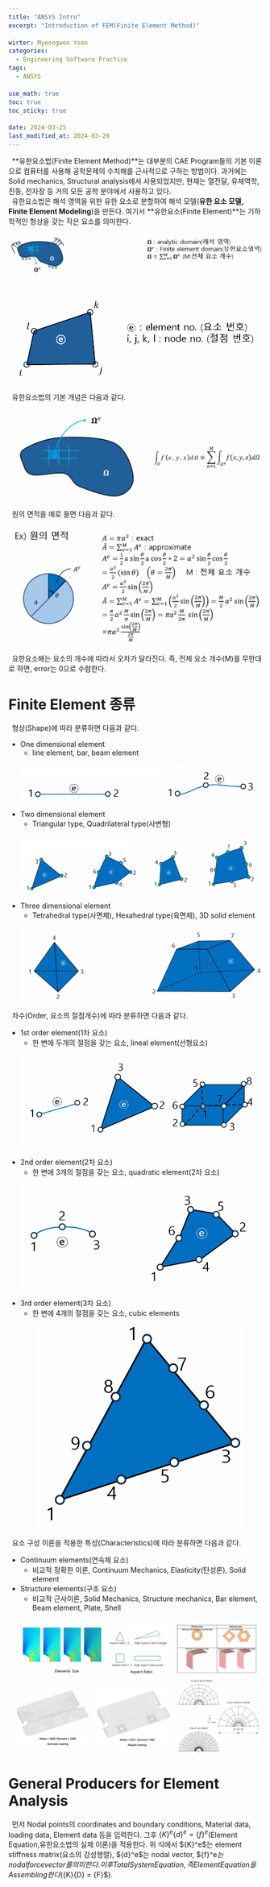 ```yaml
---
title: "ANSYS Intro"
excerpt: "Introduction of FEM(Finite Element Method)"

wirter: Myeongwoo Yoon
categories:
  - Engineering Software Practice
tags:
  - ANSYS

use_math: true
toc: true
toc_sticky: true
 
date: 2024-03-25
last_modified_at: 2024-03-29
---
```


&ensp;**유한요소법(Finite Element Method)**는 대부분의 CAE Program들의 기본 이론으로 컴퓨터를 사용해 공학문제의 수치해를 근사적으로 구하는 방법이다. 과거에는 Solid mechanics, Structural analysis에서 사용되었지만, 현재는 열전달, 유체역학, 진동, 전자장 등 거의 모든 공학 분야에서 사용하고 있다.<br/>
&ensp;유한요소법은 해석 영역을 위한 유한 요소로 분할하여 해석 모델(**유한 요소 모델, Finite Element Modeling**)을 만든다. 여기서 **유한요소(Finite Element)**는 기하학적인 형상을 갖는 작은 요소를 의미한다.<br/>
<p align="center"><img src="/assets/img/공학소프트웨어실습/Ansys/Intro-0-1.png"></p><br/>
<p align="center"><img src="/assets/img/공학소프트웨어실습/Ansys/Intro-0-2.png"></p>

&ensp;유한요소법의 기본 개념은 다음과 같다.<br/>
<p align="center"><img src="/assets/img/공학소프트웨어실습/Ansys/Intro-0-3.png"></p>

&ensp;원의 면적을 예로 들면 다음과 같다.<br/>
<p align="center"><img src="/assets/img/공학소프트웨어실습/Ansys/Intro-0-4.png"></p>

&ensp;요한요소해는 요소의 개수에 따라서 오차가 달라진다. 즉, 전체 요소 개수(M)를 무한대로 하면, error는 0으로 수렴한다.

Finite Element 종류
======
&ensp;형상(Shape)에 따라 분류하면 다음과 같다.
* One dimensional element
  - line element, bar, beam element
  <p align="center"><img src="/assets/img/공학소프트웨어실습/Ansys/Intro-1-1.png"></p>
* Two dimensional element
  - Triangular type, Quadrilateral type(사변형)
  <p align="center"><img src="/assets/img/공학소프트웨어실습/Ansys/Intro-1-2.png"></p>
* Three dimensional element
  - Tetrahedral type(사면체), Hexahedral type(육면체), 3D solid element
  <p align="center"><img src="/assets/img/공학소프트웨어실습/Ansys/Intro-1-3.png"></p>

&ensp;차수(Order, 요소의 절점개수)에 따라 분류하면 다음과 같다.
* 1st order element(1차 요소)
  - 한 변에 두개의 절점을 갖는 요소, lineal element(선형요소)
  <p align="center"><img src="/assets/img/공학소프트웨어실습/Ansys/Intro-1-4.png"></p>
* 2nd order element(2차 요소)
  - 한 변에 3개의 절점을 갖는 요소, quadratic element(2차 요소)
  <p align="center"><img src="/assets/img/공학소프트웨어실습/Ansys/Intro-1-5.png"></p>
* 3rd order element(3차 요소)
  - 한 변에 4개의 절점을 갖는 요소, cubic elements
  <p align="center"><img src="/assets/img/공학소프트웨어실습/Ansys/Intro-1-6.png"></p>

&ensp;요소 구성 이론을 적용한 특성(Characteristics)에 따라 분류하면 다음과 같다.
* Continuum elements(연속체 요소)
  - 비교적 정확한 이론, Continuum Mechanics, Elasticity(탄성론), Solid element
* Structure elements(구조 요소)
  - 비교적 근사이론, Solid Mechanics, Structure mechanics, Bar element, Beam element, Plate, Shell

<p align="center"><img src="/assets/img/공학소프트웨어실습/Ansys/Intro-1-7.png"></p>

General Producers for Element Analysis
======
&ensp;먼저 Nodal points의 coordinates and boundary conditions, Material data, loading data, Element data 등을 입력한다. 그후 $\{K\}^e \{d\}^e = \{f\}^e$(Element Equation,유한요소법의 실제 이론)을 적용한다. 위 식에서 $\{K}^e$는 element stiffness matrix(요소의 강성행렬), $\{d}^e$는 nodal vector, $\{f}^e$는 nodal force vector를 의미한다. 이후 Total System Equation, 즉 Element Equation을 Assembling한다($\{K}\{D} = \{F}$).
